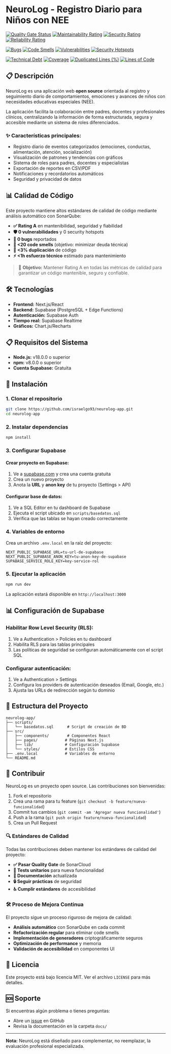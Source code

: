 # NeuroLog - Registro Diario para Niños con NEE

[![Quality Gate Status](https://sonarcloud.io/api/project_badges/measure?project=4NDR3S-01_neurolog-app&metric=alert_status)](https://sonarcloud.io/summary/new_code?id=4NDR3S-01_neurolog-app)
[![Maintainability Rating](https://sonarcloud.io/api/project_badges/measure?project=4NDR3S-01_neurolog-app&metric=sqale_rating)](https://sonarcloud.io/summary/new_code?id=4NDR3S-01_neurolog-app)
[![Security Rating](https://sonarcloud.io/api/project_badges/measure?project=4NDR3S-01_neurolog-app&metric=security_rating)](https://sonarcloud.io/summary/new_code?id=4NDR3S-01_neurolog-app)
[![Reliability Rating](https://sonarcloud.io/api/project_badges/measure?project=4NDR3S-01_neurolog-app&metric=reliability_rating)](https://sonarcloud.io/summary/new_code?id=4NDR3S-01_neurolog-app)

[![Bugs](https://sonarcloud.io/api/project_badges/measure?project=4NDR3S-01_neurolog-app&metric=bugs)](https://sonarcloud.io/summary/new_code?id=4NDR3S-01_neurolog-app)
[![Code Smells](https://sonarcloud.io/api/project_badges/measure?project=4NDR3S-01_neurolog-app&metric=code_smells)](https://sonarcloud.io/summary/new_code?id=4NDR3S-01_neurolog-app)
[![Vulnerabilities](https://sonarcloud.io/api/project_badges/measure?project=4NDR3S-01_neurolog-app&metric=vulnerabilities)](https://sonarcloud.io/summary/new_code?id=4NDR3S-01_neurolog-app)
[![Security Hotspots](https://sonarcloud.io/api/project_badges/measure?project=4NDR3S-01_neurolog-app&metric=security_hotspots)](https://sonarcloud.io/summary/new_code?id=4NDR3S-01_neurolog-app)

[![Technical Debt](https://sonarcloud.io/api/project_badges/measure?project=4NDR3S-01_neurolog-app&metric=sqale_index)](https://sonarcloud.io/summary/new_code?id=4NDR3S-01_neurolog-app)
[![Coverage](https://sonarcloud.io/api/project_badges/measure?project=4NDR3S-01_neurolog-app&metric=coverage)](https://sonarcloud.io/summary/new_code?id=4NDR3S-01_neurolog-app)
[![Duplicated Lines (%)](https://sonarcloud.io/api/project_badges/measure?project=4NDR3S-01_neurolog-app&metric=duplicated_lines_density)](https://sonarcloud.io/summary/new_code?id=4NDR3S-01_neurolog-app)
[![Lines of Code](https://sonarcloud.io/api/project_badges/measure?project=4NDR3S-01_neurolog-app&metric=ncloc)](https://sonarcloud.io/summary/new_code?id=4NDR3S-01_neurolog-app)

## 📋 Descripción

NeuroLog es una aplicación web **open source** orientada al registro y seguimiento diario de comportamientos, emociones y avances de niños con necesidades educativas especiales (NEE). 

La aplicación facilita la colaboración entre padres, docentes y profesionales clínicos, centralizando la información de forma estructurada, segura y accesible mediante un sistema de roles diferenciados.

### ✨ Características principales:
- Registro diario de eventos categorizados (emociones, conductas, alimentación, atención, socialización)
- Visualización de patrones y tendencias con gráficos
- Sistema de roles para padres, docentes y especialistas
- Exportación de reportes en CSV/PDF
- Notificaciones y recordatorios automáticos
- Seguridad y privacidad de datos

## 📊 Calidad de Código

Este proyecto mantiene altos estándares de calidad de código mediante análisis automático con SonarQube:

- **✅ Rating A** en mantenibilidad, seguridad y fiabilidad
- **🛡️ 0 vulnerabilidades** y 0 security hotspots
- **🐛 0 bugs** reportados
- **🔧 <20 code smells** (objetivo: minimizar deuda técnica)
- **📏 <3% duplicación** de código
- **⚡ <1h esfuerzo técnico** estimado para mantenimiento

> 🎯 **Objetivo:** Mantener Rating A en todas las métricas de calidad para garantizar un código mantenible, seguro y confiable.

## 🛠 Tecnologías

- **Frontend:** Next.js/React
- **Backend:** Supabase (PostgreSQL + Edge Functions)
- **Autenticación:** Supabase Auth
- **Tiempo real:** Supabase Realtime
- **Gráficos:** Chart.js/Recharts

## 📋 Requisitos del Sistema

- **Node.js:** v18.0.0 o superior
- **npm:** v8.0.0 o superior
- **Cuenta Supabase:** Gratuita

## 🚀 Instalación

### 1. Clonar el repositorio
```bash
git clone https://github.com/israelgo93/neurolog-app.git
cd neurolog-app
```

### 2. Instalar dependencias
```bash
npm install
```

### 3. Configurar Supabase

#### Crear proyecto en Supabase:
1. Ve a [supabase.com](https://supabase.com) y crea una cuenta gratuita
2. Crea un nuevo proyecto
3. Anota la **URL** y **anon key** de tu proyecto (Settings > API)

#### Configurar base de datos:
1. Ve a SQL Editor en tu dashboard de Supabase
2. Ejecuta el script ubicado en `scripts/basedatos.sql`
3. Verifica que las tablas se hayan creado correctamente

### 4. Variables de entorno
Crea un archivo `.env.local` en la raíz del proyecto:

```env
NEXT_PUBLIC_SUPABASE_URL=tu-url-de-supabase
NEXT_PUBLIC_SUPABASE_ANON_KEY=tu-anon-key-de-supabase
SUPABASE_SERVICE_ROLE_KEY=key-service-rol
```

### 5. Ejecutar la aplicación
```bash
npm run dev
```

La aplicación estará disponible en `http://localhost:3000`

## 📊 Configuración de Supabase

### Habilitar Row Level Security (RLS):
1. Ve a Authentication > Policies en tu dashboard
2. Habilita RLS para las tablas principales
3. Las políticas de seguridad se configuran automáticamente con el script SQL

### Configurar autenticación:
1. Ve a Authentication > Settings
2. Configura los providers de autenticación deseados (Email, Google, etc.)
3. Ajusta las URLs de redirección según tu dominio

## 🔑 Estructura del Proyecto

```
neurolog-app/
├── scripts/
│   └── basedatos.sql      # Script de creación de BD
├── src/
│   ├── components/        # Componentes React
│   ├── pages/            # Páginas Next.js
│   ├── lib/              # Configuración Supabase
│   └── styles/           # Estilos CSS
├── .env.local            # Variables de entorno
└── README.md
```

## 🤝 Contribuir

NeuroLog es un proyecto open source. Las contribuciones son bienvenidas:

1. Fork el repositorio
2. Crea una rama para tu feature (`git checkout -b feature/nueva-funcionalidad`)
3. Commit tus cambios (`git commit -am 'Agregar nueva funcionalidad'`)
4. Push a la rama (`git push origin feature/nueva-funcionalidad`)
5. Crea un Pull Request

### 🔍 Estándares de Calidad

Todas las contribuciones deben mantener los estándares de calidad del proyecto:

- **✅ Pasar Quality Gate** de SonarCloud
- **🧪 Tests unitarios** para nueva funcionalidad
- **📝 Documentación** actualizada
- **🔒 Seguir prácticas** de seguridad
- **♿ Cumplir estándares** de accesibilidad

### 🛠️ Proceso de Mejora Continua

El proyecto sigue un proceso riguroso de mejora de calidad:

- **Análisis automático** con SonarQube en cada commit
- **Refactorización regular** para eliminar code smells
- **Implementación de generadores** criptográficamente seguros
- **Optimización de performance** y memoria
- **Validación de accesibilidad** en componentes UI

## 📝 Licencia

Este proyecto está bajo licencia MIT. Ver el archivo `LICENSE` para más detalles.

## 🆘 Soporte

Si encuentras algún problema o tienes preguntas:
- Abre un [issue](https://github.com/israelgo93/neurolog-app/issues) en GitHub
- Revisa la documentación en la carpeta `docs/`

---

**Nota:** NeuroLog está diseñado para complementar, no reemplazar, la evaluación profesional especializada.